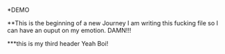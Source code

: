 *DEMO

**This is the beginning of a new Journey
I am writing this fucking file so I can have an ouput on my emotion. DAMN!!!

***this is my third header
Yeah Boi!
